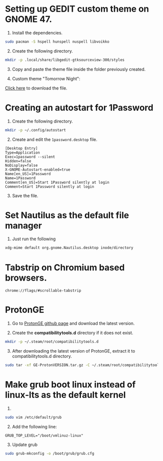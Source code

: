 # Setting up GEDIT custom theme on GNOME 47.

1. Install the dependencies.

```bash
sudo pacman -S hspell hunspell nuspell libvoikko
```
2. Create the following directory.

```bash
mkdir -p .local/share/libgedit-gtksourceview-300/styles
```

3. Copy and paste the theme file inside the folder previously created.

4. Custom theme "Tomorrow Night":

[Click here](https://github.com/eloymelo/linux-documentation/blob/main/Miscellaneous/Tomorrow-Night.xml) to download the file.

# Creating an autostart for 1Password

1. Create the following directory.

```bash
mkdir -p ~/.config/autostart
```

2. Create and edit the `1password.desktop` file.

```plaintext
[Desktop Entry]
Type=Application
Exec=1password --silent
Hidden=false
NoDisplay=false
X-GNOME-Autostart-enabled=true
Name[en_US]=1Password
Name=1Password
Comment[en_US]=Start 1Password silently at login
Comment=Start 1Password silently at login
```

3. Save the file.

# Set Nautilus as the default file manager

1. Just run the following

```bash
xdg-mime default org.gnome.Nautilus.desktop inode/directory
```
# Tabstrip on Chromium based browsers.
 
```plaintext
chrome://flags/#scrollable-tabstrip
``` 

# ProtonGE

1. Go to [ProtonGE github page](https://github.com/GloriousEggroll/proton-ge-custom) and download the latest version.

2. Create the **compatibilitytools.d** directory if it does not exist.

```bash
mkdir -p ~/.steam/root/compatibilitytools.d
```

3. After downloading the latest version of ProtonGE, extract it to compatibilitytools.d directory.

```bash
sudo tar -xf GE-ProtonVERSION.tar.gz -C ~/.steam/root/compatibilitytools.d/
```

# Make grub boot linux instead of linux-lts as the default kernel

1. 

```bash
sudo vim /etc/default/grub
```

2. Add the following line:

```plaintext
GRUB_TOP_LEVEL="/boot/vmlinuz-linux"
```

3. Update grub

```bash
sudo grub-mkconfig -o /boot/grub/grub.cfg
```
